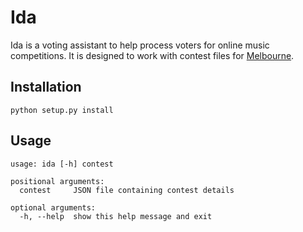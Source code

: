 # Ida

Ida is a voting assistant to help process voters for online music competitions. It is designed to work with contest files for [Melbourne](https://github.com/Iune/melbourne).

## Installation

```
python setup.py install
```

## Usage

```
usage: ida [-h] contest

positional arguments:
  contest     JSON file containing contest details

optional arguments:
  -h, --help  show this help message and exit
```
